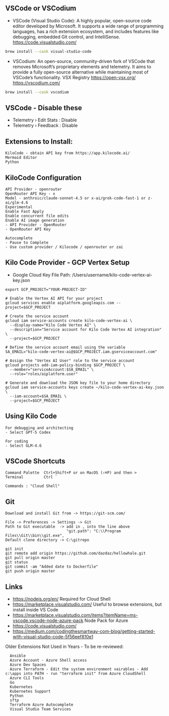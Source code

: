 ## VSCode or VSCodium
* VSCode (Visual Studio Code): A highly popular, open-source code editor developed by Microsoft. It supports a wide range of programming languages, has a rich extension ecosystem, and includes features like debugging, embedded Git control, and IntelliSense. https://code.visualstudio.com/
```bash
brew install --cask visual-studio-code
```

* VSCodium: An open-source, community-driven fork of VSCode that removes Microsoft’s proprietary elements and telemetry. It aims to provide a fully open-source alternative while maintaining most of VSCode’s functionality. VSX Registry https://open-vsx.org/ https://vscodium.com/
```bash
brew install --cask vscodium
```

## VSCode - Disable these
* Telemetry › Edit Stats : Disable
* Telemetry › Feedback : Disable


## Extensions to Install:
```text
KiloCode - obtain API key from https://app.kilocode.ai/
Mermaid Editor
Python
```

## KiloCode Configuration
```
API Provider - openrouter
OpenRouter API Key - x
Model - anthroic/claude-sonnet-4.5 or x-ai/grok-code-fast-1 or z-ai/glm-4.6
Experimental
Enable Fast Apply
Enable concurrent file edits
Enable AI image generation
- API Provider - OpenRouter
- OpenRouter API Key

Autocomplete
- Pause to Complete
- Use custom provider / Kilocode / openrouter or zai
```

## Kilo Code Provider - GCP Vertex Setup
* Google Cloud Key File Path: /Users/username/kilo-code-vertex-ai-key.json
```
export GCP_PROJECT="YOUR-PROJECT-ID"

# Enable the Vertex AI API for your project
gcloud services enable aiplatform.googleapis.com --project=$GCP_PROJECT

# Create the service account
gcloud iam service-accounts create kilo-code-vertex-ai \
  --display-name="Kilo Code Vertex AI" \
  --description="Service account for Kilo Code Vertex AI integration" \
  --project=$GCP_PROJECT

# Define the service account email using the variable
SA_EMAIL="kilo-code-vertex-ai@$GCP_PROJECT.iam.gserviceaccount.com"

# Assign the "Vertex AI User" role to the service account
gcloud projects add-iam-policy-binding $GCP_PROJECT \
  --member="serviceAccount:$SA_EMAIL" \
  --role="roles/aiplatform.user"

# Generate and download the JSON key file to your home directory
gcloud iam service-accounts keys create ~/kilo-code-vertex-ai-key.json \
  --iam-account=$SA_EMAIL \
  --project=$GCP_PROJECT
```

## Using Kilo Code
```
For debugging and architecting
- Select GPT-5 Codex

For coding
- Select GLM-4.6
```

## VSCode Shortcuts
```
Command Palette  Ctrl+Shift+P or on MacOS (⇧⌘P) and then >
Terminal         Ctrl `

Commands : "Cloud Shell"
```

## Git
```
Download and install Git from -> https://git-scm.com/

File -> Preferences -> Settings -> Git
Path to Git executable  -> add in , into the line above
                           "git.path": "C:\\Program Files\\Git\\bin\\git.exe",
Default clone directory -> C:\gitrepo

git init
git remote add origin https://github.com/dazdaz/hellowhale.git
git pull origin master
git status
git commit -am "Added date to Dockerfile"
git push origin master
```

## Links
* https://nodejs.org/en/ Required for Cloud Shell
* https://marketplace.visualstudio.com/ Useful to browse extensions, but install inside VS Code
* https://marketplace.visualstudio.com/items?itemName=ms-vscode.vscode-node-azure-pack Node Pack for Azure
* https://code.visualstudio.com/
* https://medium.com/codingthesmartway-com-blog/getting-started-with-visual-studio-code-5f56eef810e1


Older Extensions Not Used in Years - To be re-reviewed:
```
  Ansible
  Azure Account - Azure Shell access
  Azure Dev Spaces
  Azure Terraform - Edit the system environment vairables - Add c:\apps into PATH - run "terraform init" from Azure CloudShell
  Azure CLI Tools
  Go
  Kubernetes
  Kubernetes Support
  Python
  sftp
  Terraform Azure Autocomplete
  Visual Studio Team Services
```
